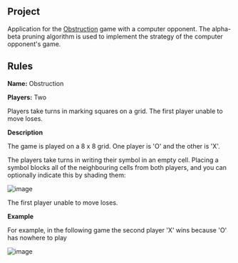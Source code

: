 ## Project 

 Application for the [Obstruction](http://www.papg.com/show?2XMX) game with a computer opponent. The alpha-beta pruning algorithm is used to implement the strategy of the computer opponent's game.
 
## Rules

**Name:** Obstruction

**Players:** Two

Players take turns in marking squares on a grid. The first player unable to move loses.

**Description**

The game is played on a 8 х 8 grid. One player is 'O' and the other is 'X'.

The players take turns in writing their symbol in an empty cell. Placing a symbol blocks all of the neighbouring cells from both players, and you can optionally indicate this by shading them:

![image](http://www.papg.com/images/Obstruction1.gif)

The first player unable to move loses.

**Example**

For example, in the following game the second player 'X' wins because 'O' has nowhere to play

![image](http://www.papg.com/images/Obstruction.gif)
